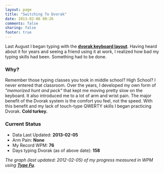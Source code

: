 ```yaml
---
layout: page
title: "Switching To Dvorak"
date: 2013-02-06 00:26
comments: false
sharing: false
footer: true
---
```


Last August I began typing with the [__dvorak keyboard layout__](http://en.wikipedia.org/wiki/Dvorak_Simplified_Keyboard). Having heard about it for years and seeing a friend using it at work, I realized how bad my typing skills had been. Something had to be done.

### Why? 

Remember those typing classes you took in middle school? High School? I never entered that classroom. Over the years, I developed my own form of _"memorized hunt and peck"_ that kept me moving pretty slow on the keyboard. It also introduced me to a lot of arm and wrist pain. The major benefit of the Dvorak system is the comfort you feel, not the speed. With this benefit and my lack of touch-type QWERTY skills I began practicing Dvorak. __Cold turkey.__

<div id="dvorak"></div>

### Current Status

- Data Last Updated: __2013-02-05__
- Arm Pain: __None__
- My Record WPM: __76__
- Days typing Dvorak (as of above date): __158__

_The graph (last updated: 2012-02-05) of my progress measured in WPM using [__Type Fu__](http://type-fu.com)._

<script>
window.onload = function () {
    var r = Raphael("dvorak");
    $.getJSON("/assets/typefu.json", function(data) {
        var wpm = data.speedHistory,
            xaxis = [];
        for (var i = 0; i < wpm.length; i++) {
            xaxis[i] = i;
        }
        r.linechart(0, 0, 600, 300, xaxis, wpm, { shade: true, smooth: true });
    });
};
</script>